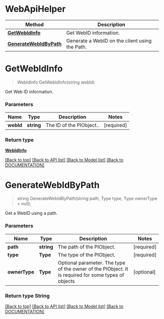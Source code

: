 # WebApiHelper

Method | Description
------------ | -------------
[**GetWebIdInfo**](WebApiHelper.md#getwebidinfo) | Get WebID information.
[**GenerateWebIdByPath**](WebApiHelper.md#generatewebidbypath) | Generate a WebID on the client using the Path.



# **GetWebIdInfo**
> WebIdInfo GetWebIdInfo(string webId)

Get Web ID information.

### Parameters

Name | Type | Description | Notes
------------- | ------------- | ------------- | -------------
 **webId** | **string**| The ID of the PIObject.. | [required]

### Return type

[**WebIdInfo**](../Model/WebIdInfo.md)

[[Back to top]](#) [[Back to API list]](../../DOCUMENTATION.md#documentation-for-api-endpoints) [[Back to Model list]](../../DOCUMENTATION.md#documentation-for-models) [[Back to DOCUMENTATION]](../../DOCUMENTATION.md)

# **GenerateWebIdByPath**
> string GenerateWebIdByPath(string path, Type type, Type ownerType = null);

Get a WebID using a path.

### Parameters

Name | Type | Description | Notes
------------- | ------------- | ------------- | -------------
 **path** | **string** | The path of the PIObject. | [required]
 **type** | **Type** | The type of the PIObject. | [required]
 **ownerType** | **Type** | Optional parameter.  The type of the owner of the PIObject. It is required for some types of objects | [optional]


### Return type String


[[Back to top]](#) [[Back to API list]](../../DOCUMENTATION.md#documentation-for-api-endpoints) [[Back to Model list]](../../DOCUMENTATION.md#documentation-for-models) [[Back to DOCUMENTATION]](../../DOCUMENTATION.md)
